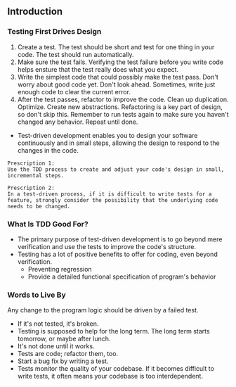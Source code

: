 ## Introduction
### Testing First Drives Design
1. Create a test. The test should be short and test for one thing in your code. The test should run automatically.
2. Make sure the test fails. Verifying the test failure before you write code helps ensture that the test really does what you expect.
3. Write the simplest code that could possibly make the test pass. Don't worry about good code yet. Don't look ahead. Sometimes, write just enough code to clear the current error.
4. After the test passes, refactor to improve the code. Clean up duplication. Optimize. Create new abstractions. Refactoring is a key part of design, so don't skip this. Remember to run tests again to make sure you haven't changed any behavior.
Repeat until done.

- Test-driven development enables you to design your software continuously and in small steps, allowing the design to respond to the changes in the code.

```
Prescription 1:
Use the TDD process to create and adjust your code's design in small, incremental steps.
```

```
Prescription 2:
In a test-driven process, if it is difficult to write tests for a feature, strongly consider the possibility that the underlying code needs to be changed.
```

### What Is TDD Good For?
- The primary purpose of test-driven development is to go beyond mere verification and use the tests to improve the code's structure.
- Testing has a lot of positive benefits to offer for coding, even beyond verification.
  + Preventing regression
  + Provide a detailed functional specification of program's behavior

### Words to Live By
Any change to the program logic should be driven by a failed test.
- If it's not tested, it's broken.
- Testing is supposed to help for the long term. The long term starts tomorrow, or maybe after lunch.
- It's not done until it works.
- Tests are code; refactor them, too.
- Start a bug fix by writing a test.
- Tests monitor the quality of your codebase. If it becomes difficult to write tests, it often means your codebase is too interdependent.
